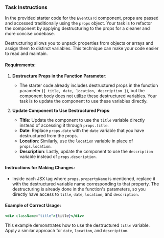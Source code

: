 ### Task Instructions

In the provided starter code for the `EventCard` component, props are passed and accessed traditionally using the `props` object. Your task is to refactor the component by applying destructuring to the props for a cleaner and more concise codebase.

Destructuring allows you to unpack properties from objects or arrays and assign them to distinct variables. This technique can make your code easier to read and maintain.

#### Requirements:

1. **Destructure Props in the Function Parameter**:

   - The starter code already includes destructured props in the function parameter (`{ title, date, location, description }`), but the component body does not utilize these destructured variables. Your task is to update the component to use these variables directly.

2. **Update Component to Use Destructured Props**:
   - **Title**: Update the component to use the `title` variable directly instead of accessing it through `props.title`.
   - **Date**: Replace `props.date` with the `date` variable that you have destructured from the props.
   - **Location**: Similarly, use the `location` variable in place of `props.location`.
   - **Description**: Lastly, update the component to use the `description` variable instead of `props.description`.

#### Instructions for Making Changes:

- Inside each JSX tag where `props.propertyName` is mentioned, replace it with the destructured variable name corresponding to that property. The destructuring is already done in the function's parameters, so you directly have access to `title`, `date`, `location`, and `description`.

#### Example of Correct Usage:

```jsx
<div className="title">{title}</div>
```

This example demonstrates how to use the destructured `title` variable. Apply a similar approach for `date`, `location`, and `description`.
